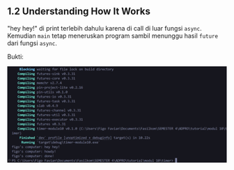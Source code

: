 ## 1.2 Understanding How It Works

"hey hey!" di print terlebih dahulu karena di call di luar fungsi `async`. Kemudian `main` tetap meneruskan program sambil menunggu hasil `future` dari fungsi `async`.

Bukti: 

![alt text](image.png)

